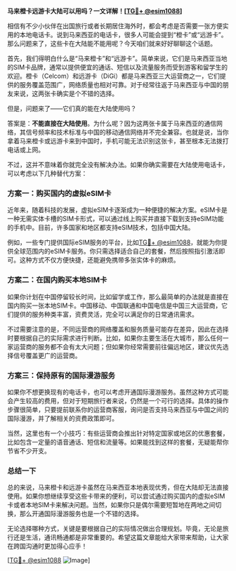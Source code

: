 **马来橙卡远游卡大陆可以用吗？一文详解！[[TG💪+ @esim1088](https://t.me/s/esim1088)]**

相信有不少小伙伴在出国旅行或者长期居住海外时，都会考虑是否需要一张方便实用的本地电话卡。说到马来西亚的电话卡，很多人可能会提到“橙卡”或“远游卡”。那么问题来了，这些卡在大陆能不能用呢？今天咱们就来好好聊聊这个话题。

首先，我们得明白什么是“马来橙卡”和“远游卡”。简单来说，它们是马来西亚当地的SIM卡品牌，通常以提供便宜的通话、短信以及流量服务而受到游客和留学生的欢迎。橙卡（Celcom）和远游卡（DiGi）都是马来西亚三大运营商之一，它们提供的服务覆盖范围广，网络质量也相对可靠。对于经常往返于马来西亚与中国的朋友来说，这两张卡确实是个不错的选择。

但是，问题来了——它们真的能在大陆使用吗？

答案是：**不能直接在大陆使用**。为什么呢？因为这两张卡属于马来西亚的通信网络，其信号频率和技术标准与中国的移动通信网络并不完全兼容。也就是说，当你拿着马来橙卡或远游卡来到中国时，手机可能无法识别这张卡，甚至根本无法拨打电话或上网。

不过，这并不意味着你就完全没有解决办法。如果你确实需要在大陆使用电话卡，可以考虑以下几种替代方案：

### 方案一：购买国内的虚拟eSIM卡

近年来，随着科技的发展，虚拟eSIM卡逐渐成为一种便捷的解决方案。eSIM卡是一种无需实体卡槽的SIM卡形式，可以通过线上购买并直接下载到支持eSIM功能的手机中。目前，许多国家和地区都支持eSIM技术，包括中国大陆。

例如，一些专门提供国际eSIM服务的平台，比如[TG💪+ @esim1088](https://t.me/s/esim1088)，就能为你提供全球范围内的eSIM卡服务。你只需选择适合自己的套餐，然后按照指引激活即可。这种方式不仅方便快捷，还能避免携带多张实体卡的麻烦。

### 方案二：在国内购买本地SIM卡

如果你计划在中国停留较长时间，比如留学或工作，那么最简单的办法就是直接在国内购买一张本地SIM卡。中国移动、中国联通和中国电信是中国三大运营商，它们提供的服务种类丰富，资费灵活，完全可以满足你的日常通讯需求。

不过需要注意的是，不同运营商的网络覆盖和服务质量可能存在差异，因此在选择时要根据自己的实际需求进行判断。比如，如果你主要生活在大城市，那么任何一家运营商的服务都不会有太大问题；但如果你经常需要前往偏远地区，建议优先选择信号覆盖更广的运营商。

### 方案三：保持原有的国际漫游服务

如果你不想更换现有的电话卡，也可以考虑开通国际漫游服务。虽然这种方式可能会产生较高的费用，但对于短期旅行者来说，仍然是一个可行的选择。具体的操作步骤很简单，只要提前联系你的运营商客服，询问是否支持马来西亚与中国之间的国际漫游，并了解相关的资费政策即可。

当然，这里也有一个小技巧：有些运营商会推出针对特定国家或地区的优惠套餐，比如包含一定量的语音通话、短信和流量等。如果能找到这样的套餐，无疑能帮你节省不少开支。

### 总结一下

总的来说，马来橙卡和远游卡虽然在马来西亚本地表现优秀，但在大陆却无法直接使用。如果你想继续享受这些卡带来的便利，可以尝试通过购买国内的虚拟eSIM卡或者本地SIM卡来解决问题。当然，如果你只是偶尔需要短暂地在两地之间切换，那么开通国际漫游服务也是一个不错的选择。

无论选择哪种方式，关键是要根据自己的实际情况做出合理规划。毕竟，无论是旅行还是生活，通讯畅通都是非常重要的。希望这篇文章能给大家带来帮助，让大家在跨国沟通时更加得心应手！

[[TG💪+ @esim1088](https://t.me/s/esim1088) ![Image](https://i.postimg.cc/4NQfJmqS/Snipaste-2025-05-13-00-14-12.png)]
